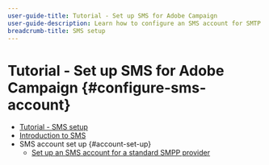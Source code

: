 ```yaml
---
user-guide-title: Tutorial - Set up SMS for Adobe Campaign
user-guide-description: Learn how to configure an SMS account for SMTP providers, how Adobe Campaign handles SMS, and how to analyze and troubleshoot the configuration. 
breadcrumb-title: SMS setup
---
```


# Tutorial - Set up SMS for Adobe Campaign {#configure-sms-account}

+ [Tutorial - SMS setup](/help/tutorial-sms/overview.md)
+ [Introduction to SMS](/help/tutorial-sms/introduction-to-sms.md)
+ SMS account set up {#account-set-up}
  + [Set up an SMS account for a standard SMPP provider](/help/tutorial-sms/set-up-account-for-standard-smpp-provider.md)
